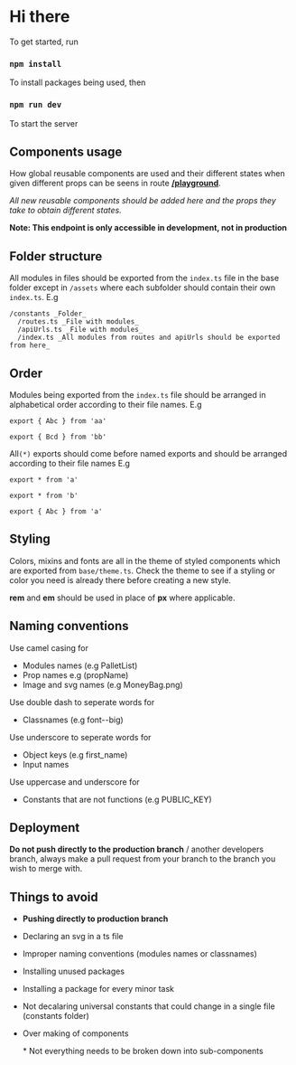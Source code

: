 # Hi there

To get started, run

### `npm install`

To install packages being used, then

### `npm run dev`

To start the server

## Components usage

How global reusable components are used and their different states when given different props can be seens in route [**/playground**](https:localhost:3000/playground).

_All new reusable components should be added here and the props they take to obtain different states._

**Note: This endpoint is only accessible in development, not in production**

## Folder structure

All modules in files should be exported from the `index.ts` file in the base folder except in `/assets` where each subfolder should contain their own `index.ts`. E.g

    /constants _Folder_
      /routes.ts _File with modules_
      /apiUrls.ts _File with modules_
      /index.ts _All modules from routes and apiUrls should be exported from here_

## Order

Modules being exported from the `index.ts` file should be arranged in alphabetical order according to their file names. E.g

`export { Abc } from 'aa'`

`export { Bcd } from 'bb'`

All`(*)` exports should come before named exports and should be arranged according to their file names E.g

`export * from 'a'`

`export * from 'b'`

`export { Abc } from 'a'`

## Styling

Colors, mixins and fonts are all in the theme of styled components which are exported from `base/theme.ts`. Check the theme to see if a styling or color you need is already there before creating a new style.

**rem** and **em** should be used in place of **px** where applicable.

## Naming conventions

Use camel casing for

- Modules names (e.g PalletList)
- Prop names e.g (propName)
- Image and svg names (e.g MoneyBag.png)

Use double dash to seperate words for

- Classnames (e.g font--big)

Use underscore to seperate words for

- Object keys (e.g first_name)
- Input names

Use uppercase and underscore for

- Constants that are not functions (e.g PUBLIC_KEY)

## Deployment

**Do not push directly to the production branch** / another developers branch, always make a pull request from your branch to the branch you wish to merge with.

## Things to avoid

- **Pushing directly to production branch**
- Declaring an svg in a ts file
- Improper naming conventions (modules names or classnames)
- Installing unused packages
- Installing a package for every minor task
- Not decalaring universal constants that could change in a single file (constants folder)
- Over making of components

  \* Not everything needs to be broken down into sub-components
